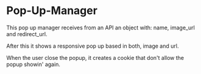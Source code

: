 # Pop-Up-Manager

This pop up manager receives from an API an object with: name, image_url and redirect_url. 

After this it shows a responsive pop up based in both, image and url.

When the user close the popup, it creates a cookie that don't allow the popup showin' again.
